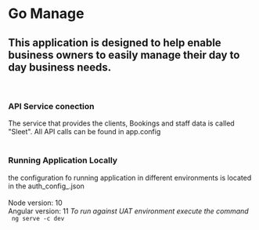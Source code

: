 # Go Manage

## This application is designed to help enable business owners to easily manage their day to day business needs. 
<br />

### __API Service conection__

The service that provides the clients, Bookings and staff data is called "Sleet". All API calls can be found in 
app.config<br /><br />


### __Running Application Locally__
the configuration fo running application in different environments is located in the auth_config_<env>.json
<br /><br />
Node version: 10
<br />
Angular version: 11
_To run against UAT environment execute the command_
<br />
<code> ng serve -c dev



